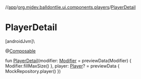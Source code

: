 //[app](../../index.md)/[org.mjdev.balldontlie.ui.components.players](index.md)/[PlayerDetail](-player-detail.md)

# PlayerDetail

[androidJvm]\

@[Composable](https://developer.android.com/reference/kotlin/androidx/compose/runtime/Composable.html)

fun [PlayerDetail](-player-detail.md)(modifier: [Modifier](https://developer.android.com/reference/kotlin/androidx/compose/ui/Modifier.html) = previewData(Modifier) { Modifier.fillMaxSize() }, player: [Player](../org.mjdev.balldontlie.model/-player/index.md)? = previewData { MockRepository.player() })
